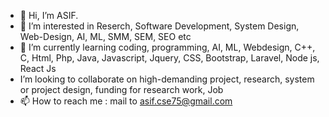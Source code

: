 - 👋 Hi, I’m ASIF. 
- 👀 I’m interested in Reserch, Software Development, System Design, Web-Design, AI, ML, SMM, SEM, SEO etc
- 🌱 I’m currently learning coding, programming, AI, ML, Webdesign, C++, C, Html, Php, Java, Javascript, Jquery, CSS, Bootstrap, Laravel, Node js, React Js
- I’m looking to collaborate on high-demanding project, research, system or project design, funding for research work, Job
- 📫 How to reach me : mail to asif.cse75@gmail.com

<!---
asif-cse-kuet/asif-cse-kuet is a ✨ special ✨ repository because its `README.md` (this file) appears on your GitHub profile.
You can click the Preview link to take a look at your changes.
--->
